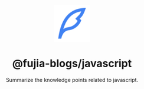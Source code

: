 <div align="center">
  <a href="https://github.com/fujia-blogs/articles" target="_blank">
    <img alt="fujia articles" width="100" src="https://github.com/fujia-blogs/articles/blob/main/assets/write.svg"/>
  </a>
</div>

<div align="center">
  <h1>@fujia-blogs/javascript</h1>
</div>

<div align="center">

Summarize the knowledge points related to javascript.

</div>
